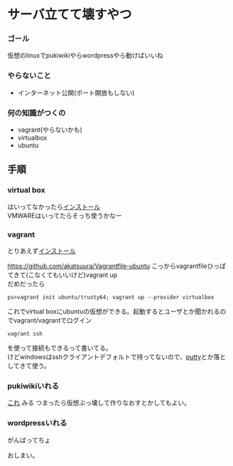 # サーバ立てて壊すやつ

### ゴール
仮想のlinuxでpukiwikiやらwordpressやら動けばいいね

### やらないこと
- インターネット公開(ポート開放もしない)

### 何の知識がつくの
- vagrant(やらないかも)
- virtualbox
- ubuntu

## 手順
### virtual box
はいってなかったら[インストール](https://www.virtualbox.org/wiki/Downloads)  
VMWAREはいってたらそっち使うかなー

### vagrant
とりあえず[インストール](https://www.vagrantup.com/downloads.html)

https://github.com/akatsuura/Vagrantfile-ubuntu
こっからvagrantfileひっぱてきて(こなくてもいいけど)vagrant up  
だめだったら
```
ps>vagrant init ubuntu/trusty64; vagrant up --provider virtualbox
```

これでvirtual boxにubuntuの仮想ができる。起動するとユーザとか聞かれるのでvagrant/vagrantでログイン  

```
vagrant ssh
```
を使って接続もできるって書いてる。  
けどwindowsはsshクライアントデフォルトで持ってないので、[putty](http://www.chiark.greenend.org.uk/~sgtatham/putty/)とか落としてきて使う。

### pukiwikiいれる
[これ](http://qiita.com/tuneyukkie/items/e7565fb0856e6a9f517d) みる
つまったら仮想ぶっ壊して作りなおすとかしてもよい。

### wordpressいれる
がんばってちょ

おしまい。



